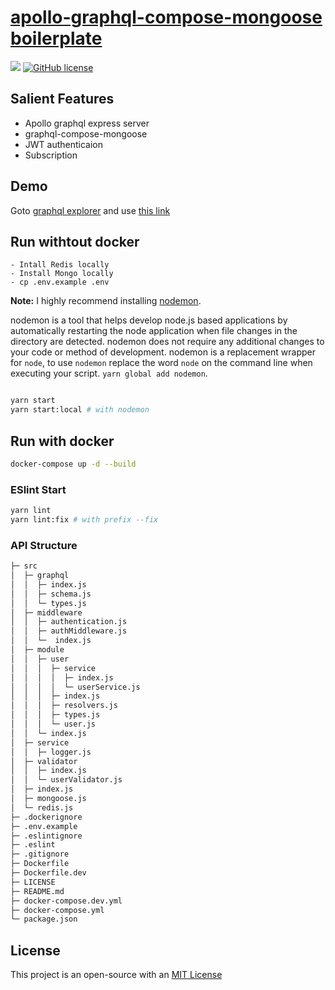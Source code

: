 # [apollo-graphql-compose-mongoose boilerplate](https://github.com/abdghani/apollo-graphql-compose-mongoose)

[![](https://img.shields.io/badge/author-@abdullah-blue.svg)](https://github.com/abdghani)
[![GitHub license](https://img.shields.io/github/license/abdghani/apollo-graphql-compose-mongoose)](https://github.com/abdghani/apollo-graphql-compose-mongoose/blob/master/LICENSE)

## Salient Features
- Apollo graphql express server
- graphql-compose-mongoose
- JWT authenticaion
- Subscription

## Demo
Goto [graphql explorer](https://studio.apollographql.com/sandbox/explorer) and use [this link](https://apollo-gql-compose-mongoose.herokuapp.com/graphql)

## Run withtout docker

```
- Intall Redis locally
- Install Mongo locally
- cp .env.example .env
```


**Note:** I highly recommend installing [nodemon](https://github.com/remy/nodemon).

nodemon is a tool that helps develop node.js based applications by automatically restarting the node application when file changes in the directory are detected.
nodemon does not require any additional changes to your code or method of development. nodemon is a replacement wrapper for `node`, to use `nodemon` replace the word `node` on the command line when executing your script.
`yarn global add nodemon`.



```bash

yarn start
yarn start:local # with nodemon
```

## Run with docker

```bash
docker-compose up -d --build
```

### ESlint Start

```bash
yarn lint
yarn lint:fix # with prefix --fix
```

### API Structure

```bash
├─ src
│  ├─ graphql
│  │  ├─ index.js
│  │  ├─ schema.js
│  │  └─ types.js
│  ├─ middleware
│  │  ├─ authentication.js
│  │  ├─ authMiddleware.js
│  │  └─  index.js
│  ├─ module
│  │  ├─ user
│  │  │  ├─ service
│  │  │  │  ├─ index.js
│  │  │  │  └─ userService.js
│  │  │  ├─ index.js
│  │  │  ├─ resolvers.js
│  │  │  ├─ types.js
│  │  │  └─ user.js
│  │  └─ index.js
│  ├─ service
│  │  ├─ logger.js
│  ├─ validator
│  │  ├─ index.js
│  │  └─ userValidator.js
│  ├─ index.js
│  ├─ mongoose.js
│  └─ redis.js
├─ .dockerignore
├─ .env.example
├─ .eslintignore
├─ .eslint
├─ .gitignore
├─ Dockerfile
├─ Dockerfile.dev
├─ LICENSE
├─ README.md
├─ docker-compose.dev.yml
├─ docker-compose.yml
└─ package.json
```

## License

This project is an open-source with an [MIT License](https://github.com/abdghani/apollo-graphql-compose-mongoose/blob/master/LICENSE)
